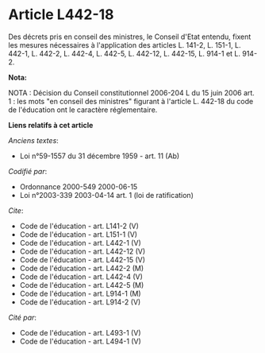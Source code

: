 # Article L442-18

Des décrets pris en conseil des ministres, le Conseil d'Etat entendu, fixent les mesures nécessaires à l'application des
articles L. 141-2, L. 151-1, L. 442-1, L. 442-2, L. 442-4, L. 442-5, L. 442-12, L. 442-15, L. 914-1 et L. 914-2.

**Nota:**

NOTA : Décision du Conseil constitutionnel 2006-204 L du 15 juin 2006 art. 1 : les mots "en conseil des ministres" figurant à
l'article L. 442-18 du code de l'éducation ont le caractère réglementaire.

**Liens relatifs à cet article**

_Anciens textes_:

  - Loi n°59-1557 du 31 décembre 1959 - art. 11 (Ab)

_Codifié par_:

  - Ordonnance 2000-549 2000-06-15
  - Loi n°2003-339 2003-04-14 art. 1 (loi de ratification)

_Cite_:

  - Code de l'éducation - art. L141-2 (V)
  - Code de l'éducation - art. L151-1 (V)
  - Code de l'éducation - art. L442-1 (V)
  - Code de l'éducation - art. L442-12 (V)
  - Code de l'éducation - art. L442-15 (V)
  - Code de l'éducation - art. L442-2 (M)
  - Code de l'éducation - art. L442-4 (V)
  - Code de l'éducation - art. L442-5 (M)
  - Code de l'éducation - art. L914-1 (M)
  - Code de l'éducation - art. L914-2 (V)

_Cité par_:

  - Code de l'éducation - art. L493-1 (V)
  - Code de l'éducation - art. L494-1 (V)
